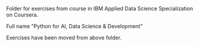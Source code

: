 Folder for exercises from course in IBM Applied Data Science Specialization on Coursera.

Full name "Python for AI, Data Science & Development"

Exercises have been moved from above folder.
